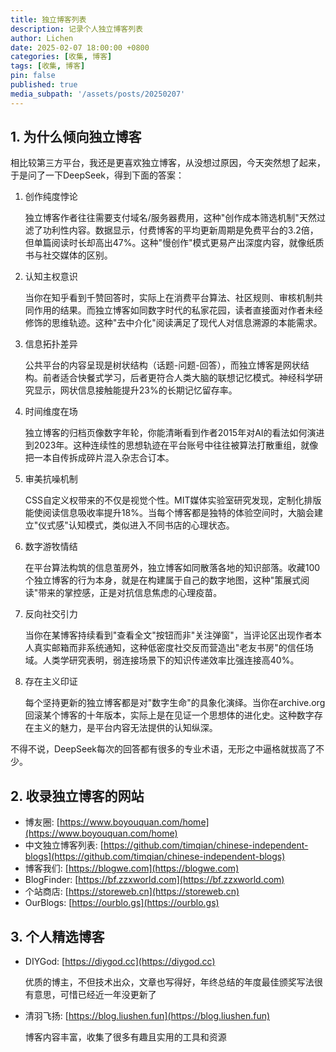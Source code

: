 ```yaml
---
title: 独立博客列表
description: 记录个人独立博客列表
author: Lichen
date: 2025-02-07 18:00:00 +0800
categories: [收集, 博客]
tags: [收集, 博客]
pin: false
published: true
media_subpath: '/assets/posts/20250207'
---
```


<style>
    img {
        width: 300px;
    }
</style>

## 1. 为什么倾向独立博客

相比较第三方平台，我还是更喜欢独立博客，从没想过原因，今天突然想了起来，于是问了一下DeepSeek，得到下面的答案：

1. 创作纯度悖论

    独立博客作者往往需要支付域名/服务器费用，这种"创作成本筛选机制"天然过滤了功利性内容。数据显示，付费博客的平均更新周期是免费平台的3.2倍，但单篇阅读时长却高出47%。这种"慢创作"模式更易产出深度内容，就像纸质书与社交媒体的区别。

2. 认知主权意识

    当你在知乎看到千赞回答时，实际上在消费平台算法、社区规则、审核机制共同作用的结果。而独立博客如同数字时代的私家花园，读者直接面对作者未经修饰的思维轨迹。这种"去中介化"阅读满足了现代人对信息溯源的本能需求。

3. 信息拓扑差异

    公共平台的内容呈现是树状结构（话题-问题-回答），而独立博客是网状结构。前者适合快餐式学习，后者更符合人类大脑的联想记忆模式。神经科学研究显示，网状信息接触能提升23%的长期记忆留存率。

4. 时间维度在场

    独立博客的归档页像数字年轮，你能清晰看到作者2015年对AI的看法如何演进到2023年。这种连续性的思想轨迹在平台账号中往往被算法打散重组，就像把一本自传拆成碎片混入杂志合订本。

5. 审美抗噪机制

    CSS自定义权带来的不仅是视觉个性。MIT媒体实验室研究发现，定制化排版能使阅读信息吸收率提升18%。当每个博客都是独特的体验空间时，大脑会建立"仪式感"认知模式，类似进入不同书店的心理状态。

6. 数字游牧情结

    在平台算法构筑的信息茧房外，独立博客如同散落各地的知识部落。收藏100个独立博客的行为本身，就是在构建属于自己的数字地图，这种"策展式阅读"带来的掌控感，正是对抗信息焦虑的心理疫苗。

7. 反向社交引力

    当你在某博客持续看到"查看全文"按钮而非"关注弹窗"，当评论区出现作者本人真实邮箱而非系统通知，这种低密度社交反而营造出"老友书房"的信任场域。人类学研究表明，弱连接场景下的知识传递效率比强连接高40%。

8. 存在主义印证

    每个坚持更新的独立博客都是对"数字生命"的具象化演绎。当你在archive.org回滚某个博客的十年版本，实际上是在见证一个思想体的进化史。这种数字存在主义的魅力，是平台内容无法提供的认知纵深。

不得不说，DeepSeek每次的回答都有很多的专业术语，无形之中逼格就拔高了不少。

## 2. 收录独立博客的网站

- 博友圈: [https://www.boyouquan.com/home](https://www.boyouquan.com/home)
- 中文独立博客列表: [https://github.com/timqian/chinese-independent-blogs](https://github.com/timqian/chinese-independent-blogs)
- 博客我们: [https://blogwe.com](https://blogwe.com)
- BlogFinder: [https://bf.zzxworld.com](https://bf.zzxworld.com)
- 个站商店: [https://storeweb.cn](https://storeweb.cn)
- OurBlogs: [https://ourblo.gs](https://ourblo.gs)

## 3. 个人精选博客

- DIYGod: [https://diygod.cc](https://diygod.cc)

  优质的博主，不但技术出众，文章也写得好，年终总结的年度最佳颁奖写法很有意思，可惜已经近一年没更新了

- 清羽飞扬: [https://blog.liushen.fun](https://blog.liushen.fun)

  博客内容丰富，收集了很多有趣且实用的工具和资源